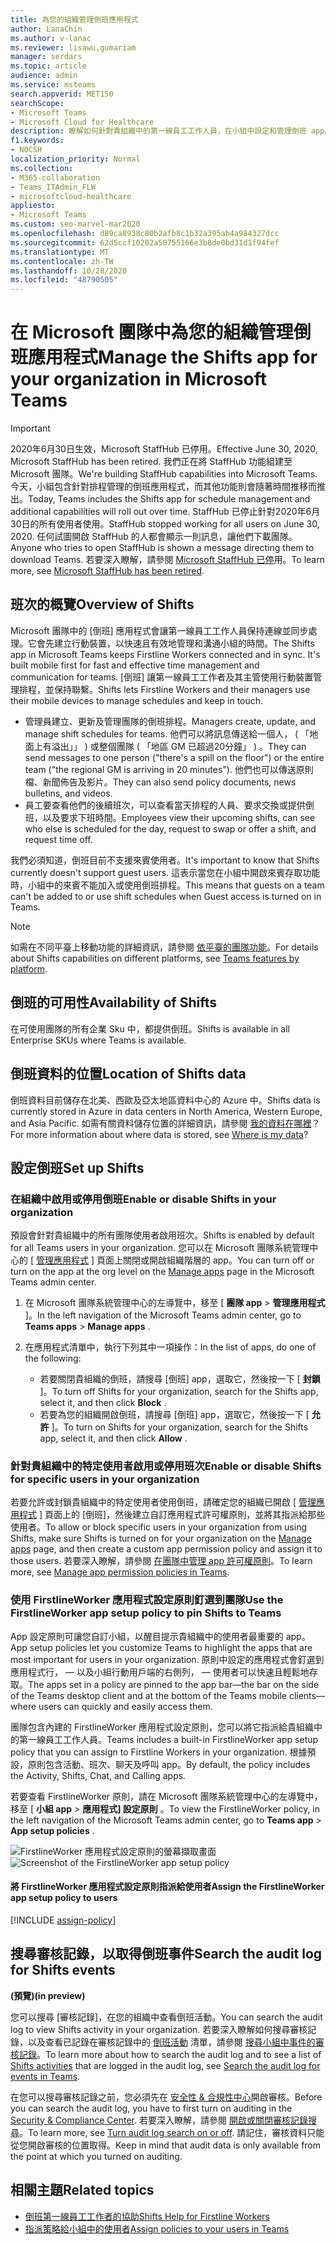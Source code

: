 ```yaml
---
title: 為您的組織管理倒班應用程式
author: LanaChin
ms.author: v-lanac
ms.reviewer: lisawu,gumariam
manager: serdars
ms.topic: article
audience: admin
ms.service: msteams
search.appverid: MET150
searchScope:
- Microsoft Teams
- Microsoft Cloud for Healthcare
description: 瞭解如何針對貴組織中的第一線員工工作人員，在小組中設定和管理倒班 app。
f1.keywords:
- NOCSH
localization_priority: Normal
ms.collection:
- M365-collaboration
- Teams_ITAdmin_FLW
- microsoftcloud-healthcare
appliesto:
- Microsoft Teams
ms.custom: seo-marvel-mar2020
ms.openlocfilehash: d89ca8938c80b2afb8c1b32a395ab4a984327dcc
ms.sourcegitcommit: 62d5ccf10202a50755166e3b8de0bd31d1f94fef
ms.translationtype: MT
ms.contentlocale: zh-TW
ms.lasthandoff: 10/28/2020
ms.locfileid: "48790505"
---
```

# <a name="manage-the-shifts-app-for-your-organization-in-microsoft-teams"></a><span data-ttu-id="deb37-103">在 Microsoft 團隊中為您的組織管理倒班應用程式</span><span class="sxs-lookup"><span data-stu-id="deb37-103">Manage the Shifts app for your organization in Microsoft Teams</span></span>

> [!IMPORTANT]
> <span data-ttu-id="deb37-104">2020年6月30日生效，Microsoft StaffHub 已停用。</span><span class="sxs-lookup"><span data-stu-id="deb37-104">Effective June 30, 2020, Microsoft StaffHub has been retired.</span></span> <span data-ttu-id="deb37-105">我們正在將 StaffHub 功能組建至 Microsoft 團隊。</span><span class="sxs-lookup"><span data-stu-id="deb37-105">We're building StaffHub capabilities into Microsoft Teams.</span></span> <span data-ttu-id="deb37-106">今天，小組包含針對排程管理的倒班應用程式，而其他功能則會隨著時間推移而推出。</span><span class="sxs-lookup"><span data-stu-id="deb37-106">Today, Teams includes the Shifts app for schedule management and additional capabilities will roll out over time.</span></span> <span data-ttu-id="deb37-107">StaffHub 已停止針對2020年6月30日的所有使用者使用。</span><span class="sxs-lookup"><span data-stu-id="deb37-107">StaffHub stopped working for all users on June 30, 2020.</span></span> <span data-ttu-id="deb37-108">任何試圖開啟 StaffHub 的人都會顯示一則訊息，讓他們下載團隊。</span><span class="sxs-lookup"><span data-stu-id="deb37-108">Anyone who tries to open StaffHub is shown a message directing them to download Teams.</span></span> <span data-ttu-id="deb37-109">若要深入瞭解，請參閱 [Microsoft StaffHub 已停](microsoft-staffhub-to-be-retired.md)用。</span><span class="sxs-lookup"><span data-stu-id="deb37-109">To learn more, see [Microsoft StaffHub has been retired](microsoft-staffhub-to-be-retired.md).</span></span>  

## <a name="overview-of-shifts"></a><span data-ttu-id="deb37-110">班次的概覽</span><span class="sxs-lookup"><span data-stu-id="deb37-110">Overview of Shifts</span></span>

<span data-ttu-id="deb37-111">Microsoft 團隊中的 [倒班] 應用程式會讓第一線員工工作人員保持連線並同步處理。它會先建立行動裝置，以快速且有效地管理和溝通小組的時間。</span><span class="sxs-lookup"><span data-stu-id="deb37-111">The Shifts app in Microsoft Teams keeps Firstline Workers connected and in sync. It's built mobile first for fast and effective time management and communication for teams.</span></span> <span data-ttu-id="deb37-112">[倒班] 讓第一線員工工作者及其主管使用行動裝置管理排程，並保持聯繫。</span><span class="sxs-lookup"><span data-stu-id="deb37-112">Shifts lets Firstline Workers and their managers use their mobile devices to manage schedules and keep in touch.</span></span>

- <span data-ttu-id="deb37-113">管理員建立、更新及管理團隊的倒班排程。</span><span class="sxs-lookup"><span data-stu-id="deb37-113">Managers create, update, and manage shift schedules for teams.</span></span> <span data-ttu-id="deb37-114">他們可以將訊息傳送給一個人， ( 「地面上有溢出」」 ) 或整個團隊 ( 「地區 GM 已超過20分鐘」 ) 。</span><span class="sxs-lookup"><span data-stu-id="deb37-114">They can send messages to one person ("there's a spill on the floor") or the entire team ("the regional GM is arriving in 20 minutes").</span></span> <span data-ttu-id="deb37-115">他們也可以傳送原則檔、新聞佈告及影片。</span><span class="sxs-lookup"><span data-stu-id="deb37-115">They can also send policy documents, news bulletins, and videos.</span></span> 
- <span data-ttu-id="deb37-116">員工要查看他們的後續班次，可以查看當天排程的人員、要求交換或提供倒班，以及要求下班時間。</span><span class="sxs-lookup"><span data-stu-id="deb37-116">Employees view their upcoming shifts, can see who else is scheduled for the day, request to swap or offer a shift, and request time off.</span></span> 

<span data-ttu-id="deb37-117">我們必須知道，倒班目前不支援來賓使用者。</span><span class="sxs-lookup"><span data-stu-id="deb37-117">It's important to know that Shifts currently doesn't support guest users.</span></span> <span data-ttu-id="deb37-118">這表示當您在小組中開啟來賓存取功能時，小組中的來賓不能加入或使用倒班排程。</span><span class="sxs-lookup"><span data-stu-id="deb37-118">This means that guests on a team can't be added to or use shift schedules when Guest access is turned on in Teams.</span></span> 

> [!Note]
> <span data-ttu-id="deb37-119">如需在不同平臺上移動功能的詳細資訊，請參閱 [依平臺的團隊功能](https://support.microsoft.com/office/teams-features-by-platform-debe7ff4-7db4-4138-b7d0-fcc276f392d3)。</span><span class="sxs-lookup"><span data-stu-id="deb37-119">For details about Shifts capabilities on different platforms, see [Teams features by platform](https://support.microsoft.com/office/teams-features-by-platform-debe7ff4-7db4-4138-b7d0-fcc276f392d3).</span></span>

## <a name="availability-of-shifts"></a><span data-ttu-id="deb37-120">倒班的可用性</span><span class="sxs-lookup"><span data-stu-id="deb37-120">Availability of Shifts</span></span>

<span data-ttu-id="deb37-121">在可使用團隊的所有企業 Sku 中，都提供倒班。</span><span class="sxs-lookup"><span data-stu-id="deb37-121">Shifts is available in all Enterprise SKUs where Teams is available.</span></span>

## <a name="location-of-shifts-data"></a><span data-ttu-id="deb37-122">倒班資料的位置</span><span class="sxs-lookup"><span data-stu-id="deb37-122">Location of Shifts data</span></span>

<span data-ttu-id="deb37-123">倒班資料目前儲存在北美、西歐及亞太地區資料中心的 Azure 中。</span><span class="sxs-lookup"><span data-stu-id="deb37-123">Shifts data is currently stored in Azure in data centers in North America, Western Europe, and Asia Pacific.</span></span> <span data-ttu-id="deb37-124">如需有關資料儲存位置的詳細資訊，請參閱 [我的資料在哪裡](http://o365datacentermap.azurewebsites.net/)？</span><span class="sxs-lookup"><span data-stu-id="deb37-124">For more information about where data is stored, see [Where is my data](http://o365datacentermap.azurewebsites.net/)?</span></span>

## <a name="set-up-shifts"></a><span data-ttu-id="deb37-125">設定倒班</span><span class="sxs-lookup"><span data-stu-id="deb37-125">Set up Shifts</span></span>

### <a name="enable-or-disable-shifts-in-your-organization"></a><span data-ttu-id="deb37-126">在組織中啟用或停用倒班</span><span class="sxs-lookup"><span data-stu-id="deb37-126">Enable or disable Shifts in your organization</span></span>

<span data-ttu-id="deb37-127">預設會針對貴組織中的所有團隊使用者啟用班次。</span><span class="sxs-lookup"><span data-stu-id="deb37-127">Shifts is enabled by default for all Teams users in your organization.</span></span> <span data-ttu-id="deb37-128">您可以在 Microsoft 團隊系統管理中心的 [ [管理應用程式](../../manage-apps.md) ] 頁面上關閉或開啟組織階層的 app。</span><span class="sxs-lookup"><span data-stu-id="deb37-128">You can turn off or turn on the app at the org level on the [Manage apps](../../manage-apps.md) page in the Microsoft Teams admin center.</span></span>

1. <span data-ttu-id="deb37-129">在 Microsoft 團隊系統管理中心的左導覽中，移至 [ **團隊 app**  >  **管理應用程式** ]。</span><span class="sxs-lookup"><span data-stu-id="deb37-129">In the left navigation of the Microsoft Teams admin center, go to **Teams apps** > **Manage apps** .</span></span>
2. <span data-ttu-id="deb37-130">在應用程式清單中，執行下列其中一項操作：</span><span class="sxs-lookup"><span data-stu-id="deb37-130">In the list of apps, do one of the following:</span></span>

    - <span data-ttu-id="deb37-131">若要關閉貴組織的倒班，請搜尋 [倒班] app，選取它，然後按一下 [ **封鎖** ]。</span><span class="sxs-lookup"><span data-stu-id="deb37-131">To turn off Shifts for your organization, search for the Shifts app, select it, and then click **Block** .</span></span>
    - <span data-ttu-id="deb37-132">若要為您的組織開啟倒班，請搜尋 [倒班] app，選取它，然後按一下 [ **允許** ]。</span><span class="sxs-lookup"><span data-stu-id="deb37-132">To turn on Shifts for your organization, search for the Shifts app, select it, and then click **Allow** .</span></span>

### <a name="enable-or-disable-shifts-for-specific-users-in-your-organization"></a><span data-ttu-id="deb37-133">針對貴組織中的特定使用者啟用或停用班次</span><span class="sxs-lookup"><span data-stu-id="deb37-133">Enable or disable Shifts for specific users in your organization</span></span>

<span data-ttu-id="deb37-134">若要允許或封鎖貴組織中的特定使用者使用倒班，請確定您的組織已開啟 [ [管理應用程式](../../manage-apps.md) ] 頁面上的 [倒班]，然後建立自訂應用程式許可權原則，並將其指派給那些使用者。</span><span class="sxs-lookup"><span data-stu-id="deb37-134">To allow or block specific users in your organization from using Shifts, make sure Shifts is turned on for your organization on the [Manage apps](../../manage-apps.md) page, and then create a custom app permission policy and assign it to those users.</span></span> <span data-ttu-id="deb37-135">若要深入瞭解，請參閱 [在團隊中管理 app 許可權原則](../../teams-app-permission-policies.md)。</span><span class="sxs-lookup"><span data-stu-id="deb37-135">To learn more, see [Manage app permission policies in Teams](../../teams-app-permission-policies.md).</span></span>

### <a name="use-the-firstlineworker-app-setup-policy-to-pin-shifts-to-teams"></a><span data-ttu-id="deb37-136">使用 FirstlineWorker 應用程式設定原則釘選到團隊</span><span class="sxs-lookup"><span data-stu-id="deb37-136">Use the FirstlineWorker app setup policy to pin Shifts to Teams</span></span>

<span data-ttu-id="deb37-137">App 設定原則可讓您自訂小組，以醒目提示貴組織中的使用者最重要的 app。</span><span class="sxs-lookup"><span data-stu-id="deb37-137">App setup policies let you customize Teams to highlight the apps that are most important for users in your organization.</span></span> <span data-ttu-id="deb37-138">原則中設定的應用程式會釘選到應用程式行， &mdash; 以及小組行動用戶端的右側列， &mdash; 使用者可以快速且輕鬆地存取。</span><span class="sxs-lookup"><span data-stu-id="deb37-138">The apps set in a policy are pinned to the app bar&mdash;the bar on the side of the Teams desktop client and at the bottom of the Teams mobile clients&mdash;where users can quickly and easily access them.</span></span>
 
<span data-ttu-id="deb37-139">團隊包含內建的 FirstlineWorker 應用程式設定原則，您可以將它指派給貴組織中的第一線員工工作人員。</span><span class="sxs-lookup"><span data-stu-id="deb37-139">Teams includes a built-in FirstlineWorker app setup policy that you can assign to Firstline Workers in your organization.</span></span> <span data-ttu-id="deb37-140">根據預設，原則包含活動、班次、聊天及呼叫 app。</span><span class="sxs-lookup"><span data-stu-id="deb37-140">By default, the policy includes the Activity, Shifts, Chat, and Calling apps.</span></span> 

<span data-ttu-id="deb37-141">若要查看 FirstlineWorker 原則，請在 Microsoft 團隊系統管理中心的左導覽中，移至 [ **小組 app**  >  **應用程式] 設定原則** 。</span><span class="sxs-lookup"><span data-stu-id="deb37-141">To view the FirstlineWorker policy, in the left navigation of the Microsoft Teams admin center, go to **Teams app** > **App setup policies** .</span></span>

<span data-ttu-id="deb37-142">![FirstlineWorker 應用程式設定原則的螢幕擷取畫面](../../media/firstline-worker-app-setup-policy.png "Microsoft 團隊系統管理中心的 FirstlineWorker 應用程式設定原則的螢幕擷取畫面")</span><span class="sxs-lookup"><span data-stu-id="deb37-142">![Screenshot of the FirstlineWorker app setup policy](../../media/firstline-worker-app-setup-policy.png "Screenshot of the FirstlineWorker app setup policy in the Microsoft Teams admin center")</span></span>

#### <a name="assign-the-firstlineworker-app-setup-policy-to-users"></a><span data-ttu-id="deb37-143">將 FirstlineWorker 應用程式設定原則指派給使用者</span><span class="sxs-lookup"><span data-stu-id="deb37-143">Assign the FirstlineWorker app setup policy to users</span></span>

[!INCLUDE [assign-policy](../../includes/assign-policy.md)]

## <a name="search-the-audit-log-for-shifts-events"></a><span data-ttu-id="deb37-144">搜尋審核記錄，以取得倒班事件</span><span class="sxs-lookup"><span data-stu-id="deb37-144">Search the audit log for Shifts events</span></span>

<span data-ttu-id="deb37-145">**(預覽)**</span><span class="sxs-lookup"><span data-stu-id="deb37-145">**(in preview)**</span></span>

<span data-ttu-id="deb37-146">您可以搜尋 [審核記錄]，在您的組織中查看倒班活動。</span><span class="sxs-lookup"><span data-stu-id="deb37-146">You can search the audit log to view Shifts activity in your organization.</span></span>  <span data-ttu-id="deb37-147">若要深入瞭解如何搜尋審核記錄，以及查看已記錄在審核記錄中的 [倒班活動](../../audit-log-events.md#shifts-in-teams-activities) 清單，請參閱 [搜尋小組中事件的審核記錄](../../audit-log-events.md)。</span><span class="sxs-lookup"><span data-stu-id="deb37-147">To learn more about how to search the audit log and to see a list of [Shifts activities](../../audit-log-events.md#shifts-in-teams-activities) that are logged in the audit log, see [Search the audit log for events in Teams](../../audit-log-events.md).</span></span>

<span data-ttu-id="deb37-148">在您可以搜尋審核記錄之前，您必須先在 [安全性 & 合規性中心](https://protection.office.com)開啟審核。</span><span class="sxs-lookup"><span data-stu-id="deb37-148">Before you can search the audit log, you have to first turn on auditing in the [Security & Compliance Center](https://protection.office.com).</span></span> <span data-ttu-id="deb37-149">若要深入瞭解，請參閱 [開啟或關閉審核記錄搜尋](https://support.office.com/article/Turn-Office-365-audit-log-search-on-or-off-e893b19a-660c-41f2-9074-d3631c95a014)。</span><span class="sxs-lookup"><span data-stu-id="deb37-149">To learn more, see [Turn audit log search on or off](https://support.office.com/article/Turn-Office-365-audit-log-search-on-or-off-e893b19a-660c-41f2-9074-d3631c95a014).</span></span> <span data-ttu-id="deb37-150">請記住，審核資料只能從您開啟審核的位置取得。</span><span class="sxs-lookup"><span data-stu-id="deb37-150">Keep in mind that audit data is only available from the point at which you turned on auditing.</span></span>

## <a name="related-topics"></a><span data-ttu-id="deb37-151">相關主題</span><span class="sxs-lookup"><span data-stu-id="deb37-151">Related topics</span></span>

- [<span data-ttu-id="deb37-152">倒班第一線員工工作者的協助</span><span class="sxs-lookup"><span data-stu-id="deb37-152">Shifts Help for Firstline Workers</span></span>](https://support.office.com/article/apps-and-services-cc1fba57-9900-4634-8306-2360a40c665b)
- [<span data-ttu-id="deb37-153">指派策略給小組中的使用者</span><span class="sxs-lookup"><span data-stu-id="deb37-153">Assign policies to your users in Teams</span></span>](../../assign-policies.md)

